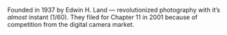 Founded in 1937 by Edwin H. Land — revolutionized photography with it’s *almost* instant (1/60). They filed for Chapter 11 in 2001 because of competition from the digital camera market.